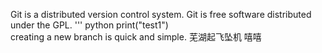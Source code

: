 Git is a distributed version control system.
Git is free software distributed under the GPL.
''' python
print("test1")  
creating a new branch is quick and simple.
芜湖起飞坠机
嘻嘻